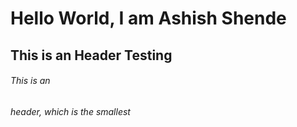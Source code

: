 # Hello World, I am Ashish Shende
## This is an Header Testing 
###### This is an <h6> header, which is the smallest
